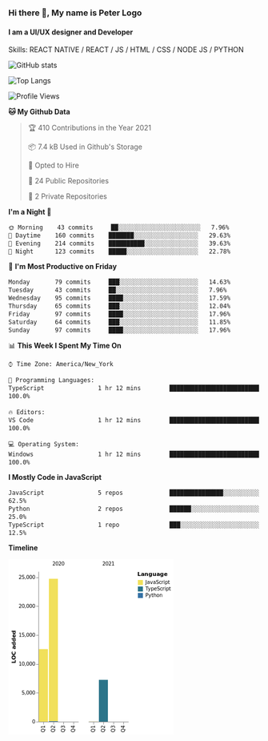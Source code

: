 ### Hi there 👋, My name is Peter Logo
#### I am a UI/UX designer and Developer
Skills: REACT NATIVE / REACT / JS / HTML / CSS / NODE JS / PYTHON

![GitHub stats](https://github-readme-stats.vercel.app/api?username=peterlogo&show_icons=true&count_private=true&theme=dark)

![Top Langs](https://github-readme-stats.vercel.app/api/top-langs/?username=peterlogo&theme=dark&layout=compact&langs_count=8)

<!--START_SECTION:waka-->
![Profile Views](http://img.shields.io/badge/Profile%20Views-0-blue)

**🐱 My Github Data** 

> 🏆 410 Contributions in the Year 2021
 > 
> 📦 7.4 kB Used in Github's Storage 
 > 
> 💼 Opted to Hire
 > 
> 📜 24 Public Repositories 
 > 
> 🔑 2 Private Repositories  
 > 
**I'm a Night 🦉** 

```text
🌞 Morning    43 commits     ██░░░░░░░░░░░░░░░░░░░░░░░   7.96% 
🌆 Daytime    160 commits    ███████░░░░░░░░░░░░░░░░░░   29.63% 
🌃 Evening    214 commits    ██████████░░░░░░░░░░░░░░░   39.63% 
🌙 Night      123 commits    █████░░░░░░░░░░░░░░░░░░░░   22.78%

```
📅 **I'm Most Productive on Friday** 

```text
Monday       79 commits     ███░░░░░░░░░░░░░░░░░░░░░░   14.63% 
Tuesday      43 commits     ██░░░░░░░░░░░░░░░░░░░░░░░   7.96% 
Wednesday    95 commits     ████░░░░░░░░░░░░░░░░░░░░░   17.59% 
Thursday     65 commits     ███░░░░░░░░░░░░░░░░░░░░░░   12.04% 
Friday       97 commits     ████░░░░░░░░░░░░░░░░░░░░░   17.96% 
Saturday     64 commits     ███░░░░░░░░░░░░░░░░░░░░░░   11.85% 
Sunday       97 commits     ████░░░░░░░░░░░░░░░░░░░░░   17.96%

```


📊 **This Week I Spent My Time On** 

```text
⌚︎ Time Zone: America/New_York

💬 Programming Languages: 
TypeScript               1 hr 12 mins        █████████████████████████   100.0%

🔥 Editors: 
VS Code                  1 hr 12 mins        █████████████████████████   100.0%

💻 Operating System: 
Windows                  1 hr 12 mins        █████████████████████████   100.0%

```

**I Mostly Code in JavaScript** 

```text
JavaScript               5 repos             ███████████████░░░░░░░░░░   62.5% 
Python                   2 repos             ██████░░░░░░░░░░░░░░░░░░░   25.0% 
TypeScript               1 repo              ███░░░░░░░░░░░░░░░░░░░░░░   12.5%

```


**Timeline**

![Chart not found](https://raw.githubusercontent.com/peterlogo/peterlogo/main/charts/bar_graph.png) 


<!--END_SECTION:waka-->


